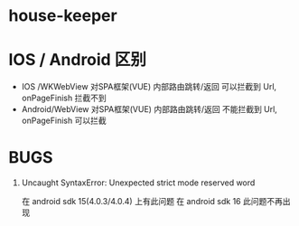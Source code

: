 # house-keeper

# IOS / Android 区别

* IOS    /WKWebView 对SPA框架(VUE) 内部路由跳转/返回 可以拦截到 Url, onPageFinish 拦截不到
* Android/WebView   对SPA框架(VUE) 内部路由跳转/返回 不能拦截到 Url, onPageFinish 可以拦截

# BUGS

1. Uncaught SyntaxError: Unexpected strict mode reserved word
    
    在 android sdk 15(4.0.3/4.0.4)  上有此问题
    在 android sdk 16 此问题不再出现
